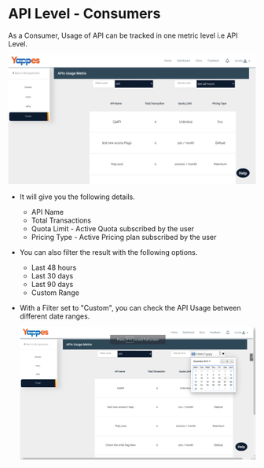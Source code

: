 API Level - Consumers
=====================

As a Consumer, Usage of API can be tracked in one metric level i.e API
Level.

![](../images/dashboard/analytics/consumer_view_01.png)

-   It will give you the following details.
    -   API Name
    -   Total Transactions
    -   Quota Limit - Active Quota subscribed by the user
    -   Pricing Type - Active Pricing plan subscribed by the user
-   You can also filter the result with the following options.
    -   Last 48 hours
    -   Last 30 days
    -   Last 90 days
    -   Custom Range
-   With a Filter set to "Custom", you can check the API Usage between
    different date ranges.

    ![](../images/dashboard/analytics/consumer_view_02.png)
